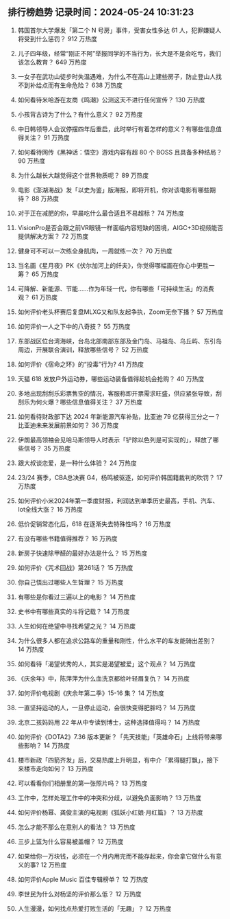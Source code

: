 
## 排行榜趋势 记录时间：2024-05-24 10:31:23
  
  1. 韩国首尔大学爆发「第二个 N 号房」事件，受害女性多达 61 人，犯罪嫌疑人将受到什么惩罚？ 912 万热度
    
  2. 儿子四年级，经常“刚正不阿”举报同学的不当行为，长大是不是会吃亏，我们该怎么教育？ 649 万热度
    
  3. 一女子在武功山徒步时失温遇难，为什么不在高山上建些房子，防止登山人找不到补给点而有生命危险？ 638 万热度
    
  4. 如何看待米哈游在友商《鸣潮》公测这天不进行任何宣传？ 130 万热度
    
  5. 小孩背古诗为了什么？有什么意义？ 92 万热度
    
  6. 中日韩领导人会议停摆四年后重启，此时举行有着怎样的意义？有哪些信息值得关注？ 91 万热度
    
  7. 如何看待网传《黑神话：悟空》游戏内容有超 80 个 BOSS 且具备多种结局？ 90 万热度
    
  8. 为什么越长大越觉得这个世界物质呢？ 89 万热度
    
  9. 电影《澎湖海战》发「以史为鉴」版海报，即将开机，你对该电影有哪些期待？ 88 万热度
    
  10. 对于正在减肥的你，早晨吃什么最合适且不易超标？ 74 万热度
    
  11. VisionPro是否会跟之前VR眼镜一样面临内容短缺的困境，AIGC+3D视频能否提供解决方案？ 72 万热度
    
  12. 健身可不可以一次练全身肌肉，一周就练一次？ 70 万热度
    
  13. 当名画《星月夜》PK《伏尔加河上的纤夫》，你觉得哪幅画在你心中更胜一筹？ 65 万热度
    
  14. 可降解、新能源、节能……作为年轻一代，你有哪些「可持续生活」的消费观？ 61 万热度
    
  15. 如何评价老头杯赛后复盘MLXG又和队友起争执，Zoom无奈下播？ 57 万热度
    
  16. 如何评价一人之下中的八奇技？ 55 万热度
    
  17. 东部战区位台湾海峡，台岛北部南部东部及金门岛、马祖岛、乌丘屿、东引岛周边，开展联合演训，释放哪些信号？ 52 万热度
    
  18. 如何评价《宿命之环》的“投毒”行为? 41 万热度
    
  19. 天猫 618 发放户外运动券，哪些运动装备值得趁机会抢购？ 40 万热度
    
  20. 多地出现刮刮乐彩票售空的情况，客服称即开票需求旺盛，供应紧张导致，刮刮乐为何火爆？哪些信息值得关注？ 37 万热度
    
  21. 如何看待财政部下达 2024 年新能源汽车补贴，比亚迪 79 亿获得三分之一？比亚迪未来发展前景如何？ 36 万热度
    
  22. 伊朗最高领袖会见哈马斯领导人时表示「铲除以色列是可实现的」，释放了哪些信号？ 35 万热度
    
  23. 跟大叔谈恋爱，是一种什么体验？ 24 万热度
    
  24. 23/24 赛季，CBA总决赛 G4，杨鸣被驱逐，如何评价韩国籍裁判的吹罚？ 17 万热度
    
  25. 如何评价小米2024年第一季度财报，利润达到单季历史最高，手机、汽车、Iot全线大涨？ 16 万热度
    
  26. 低价促销常态化后，618 在逐渐失去特殊性吗？ 16 万热度
    
  27. 有没有哪些书籍值得推荐？ 16 万热度
    
  28. 新房子快速除甲醛的最好办法是什么？ 15 万热度
    
  29. 如何评价《咒术回战》第261话？ 15 万热度
    
  30. 你自己悟出过哪些人生哲理？ 15 万热度
    
  31. 有哪些是你看过三遍以上的电影？ 14 万热度
    
  32. 史书中有哪些真实的斗将记载？ 14 万热度
    
  33. 人生如何在绝望中寻找希望之光？ 14 万热度
    
  34. 为什么很多人都在追求公路车的重量和刚性，什么水平的车友能骑出差别？ 14 万热度
    
  35. 如何看待「渴望优秀的人，其实是渴望被爱」这个观点？ 14 万热度
    
  36. 《庆余年》中，陈萍萍为什么血洗京都给叶轻眉复仇？ 14 万热度
    
  37. 如何评价电视剧《庆余年第二季》15-16 集？ 14 万热度
    
  38. 一直坚持运动的人，一旦停止运动，会很快变得肥胖吗？ 14 万热度
    
  39. 北京二孩妈妈用 22 年从中专读到博士，这种选择值得吗？ 14 万热度
    
  40. 如何评价《DOTA2》7.36 版本更新？「先天技能」「英雄命石」上线将带来哪些影响？ 14 万热度
    
  41. 楼市新政「四箭齐发」后，交易热度上升明显，有中介「累得腿打飘」，接下来楼市走向如何？ 13 万热度
    
  42. 可以看看你们相册里的第一张照片吗？ 13 万热度
    
  43. 工作中，怎样处理工作中的冲突和分歧，以避免负面影响？ 13 万热度
    
  44. 如何评价杨幂、龚俊主演的电视剧《狐妖小红娘·月红篇》？ 13 万热度
    
  45. 怎么才能不那么在意别人的看法？ 13 万热度
    
  46. 三步上篮为什么容易被盖帽？ 12 万热度
    
  47. 如果给你一万块钱，必须在一个月内用完而不能存起来，你会拿它做什么有意义的事? 12 万热度
    
  48. 如何评价Apple Music 百佳专辑榜单？ 12 万热度
    
  49. 李世民为什么对杨坚的评价那么低？ 12 万热度
    
  50. 人生漫漫，如何找点热爱打败生活的「无趣」？ 12 万热度
    